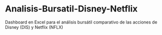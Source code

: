 # Analisis-Bursatil-Disney-Netflix
Dashboard en Excel para el análisis bursátil comparativo de las acciones de Disney (DIS) y Netflix (NFLX)
